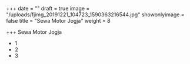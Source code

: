 +++
date = ""
draft = true
image = "/uploads/fjimg_20191221_104723_1590363216544.jpg"
showonlyimage = false
title = "Sewa Motor Jogja"
weight = 8

+++
Sewa Motor Jogja 

* 1
* 2
* 3